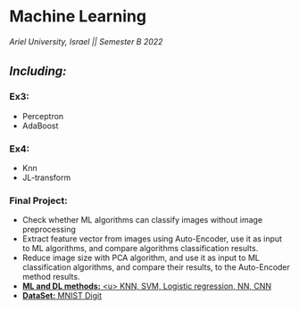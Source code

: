 # Machine Learning

###### Ariel University, Israel || Semester B 2022

## _Including:_

### **Ex3:**

* Perceptron
* AdaBoost

### **Ex4:**
* Knn
* JL-transform
 
### **Final Project:**
* Check whether ML algorithms can classify images without image preprocessing
* Extract feature vector from images using Auto-Encoder, use it as input to ML algorithms, and compare algorithms classification results.
* Reduce image size with PCA algorithm, and use it as input to ML classification algorithms, and compare their results, to the Auto-Encoder method results.
* <u> **ML and DL methods:** <u\> KNN, SVM, Logistic regression, NN, CNN
* **DataSet:** MNIST Digit
